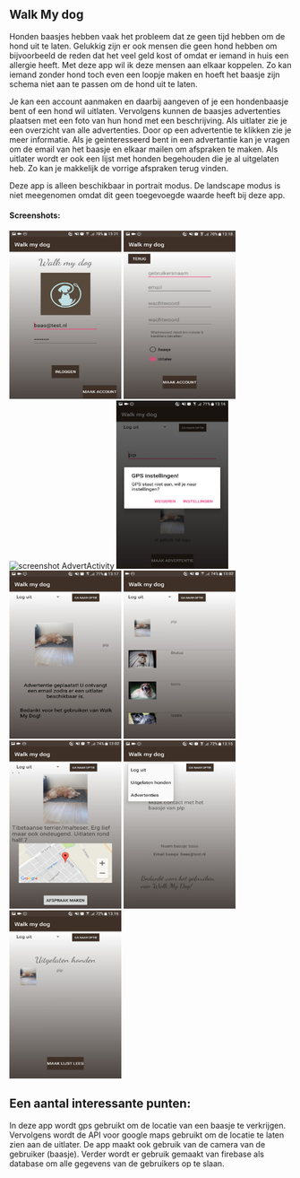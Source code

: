 ## Walk My dog
Honden baasjes hebben vaak het probleem dat ze geen tijd hebben om de hond uit te laten. Gelukkig zijn er ook mensen die geen hond hebben om bijvoorbeeld de reden dat het veel geld kost of omdat er iemand in huis een allergie heeft. Met deze app wil ik deze mensen aan elkaar koppelen. Zo kan iemand zonder hond toch even een loopje maken en hoeft het baasje zijn schema niet aan te passen om de hond uit te laten.

Je kan een account aanmaken en daarbij aangeven of je een hondenbaasje bent of een hond wil uitlaten. Vervolgens kunnen de baasjes advertenties plaatsen met een foto van hun hond met een beschrijving. Als uitlater zie je een overzicht van alle advertenties. Door op een advertentie te klikken zie je meer informatie. Als je geinteresseerd bent in een advertantie kan je vragen om de email van het baasje en elkaar mailen om afspraken te maken. Als uitlater wordt er ook een lijst met honden begehouden die je al uitgelaten heb. Zo kan je makkelijk de vorrige afspraken terug vinden.

Deze app is alleen beschikbaar in portrait modus. De landscape modus is niet meegenomen omdat dit geen toegevoegde waarde heeft bij deze app.

#### Screenshots:
<img src="doc/screenshot_login.jpeg" alt="screenshot MainActivity" width="200" height="300"/>
<img src="doc/screenshot_register.jpeg" alt="screenshot RegisterActivity" width="200" height="300"/>
<img src="doc/screenshot_login.screenshot_advert" alt="screenshot AdvertActivity" width="200" height="300"/>
<img src="doc/screenshot_advert_dialog.jpeg" alt="screenshot AdvertActivity met dialog voor gps" width="200" height="300"/>
<img src="doc/screenshot_confirm.jpeg" alt="screenshot ConfirmActivity" width="200" height="300"/>
<img src="doc/screenshot_choose.jpeg" alt="screenshot ChooseActivity" width="200" height="300"/>
<img src="doc/screenshot_dog.jpeg" alt="screenshot DogActivity" width="200" height="300"/>
<img src="doc/screenshot_contact_spinner.jpeg" alt="screenshot ContactActivity" width="200" height="300"/>
<img src="doc/screenshot_overview.jpeg" alt="screenshot OverviewActivity" width="200" height="300"/>

## Een aantal interessante punten:
In deze app wordt gps gebruikt om de locatie van een baasje te verkrijgen.
Vervolgens wordt de API voor google maps gebruikt om de locatie te laten zien aan de uitlater.
De app maakt ook gebruik van de camera van de gebruiker (baasje).
Verder wordt er gebruik gemaakt van firebase als database om alle gegevens van de gebruikers op te slaan.
